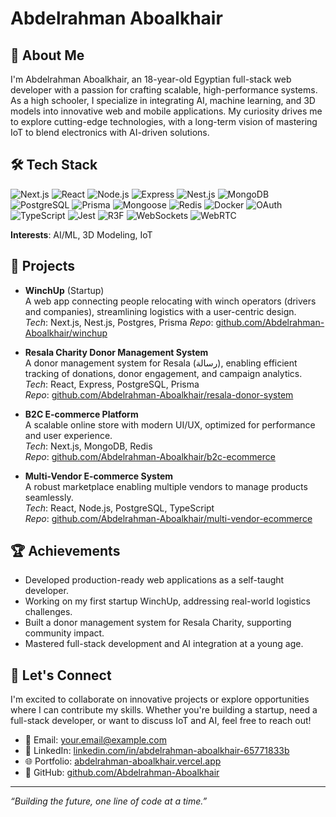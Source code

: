 # Abdelrahman Aboalkhair

## 👋 About Me
I'm Abdelrahman Aboalkhair, an 18-year-old Egyptian full-stack web developer with a passion for crafting scalable, high-performance systems. As a high schooler, I specialize in integrating AI, machine learning, and 3D models into innovative web and mobile applications. My curiosity drives me to explore cutting-edge technologies, with a long-term vision of mastering IoT to blend electronics with AI-driven solutions.

## 🛠️ Tech Stack
![Next.js](https://img.shields.io/badge/Next.js-000000?style=flat&logo=next.js&logoColor=white)
![React](https://img.shields.io/badge/React-61DAFB?style=flat&logo=react&logoColor=black)
![Node.js](https://img.shields.io/badge/Node.js-339933?style=flat&logo=node.js&logoColor=white)
![Express](https://img.shields.io/badge/Express-000000?style=flat&logo=express&logoColor=white)
![Nest.js](https://img.shields.io/badge/Nest.js-E0234E?style=flat&logo=nestjs&logoColor=white)
![MongoDB](https://img.shields.io/badge/MongoDB-47A248?style=flat&logo=mongodb&logoColor=white)
![PostgreSQL](https://img.shields.io/badge/PostgreSQL-4169E1?style=flat&logo=postgresql&logoColor=white)
![Prisma](https://img.shields.io/badge/Prisma-2D3748?style=flat&logo=prisma&logoColor=white)
![Mongoose](https://img.shields.io/badge/Mongoose-880000?style=flat&logo=mongoose&logoColor=white)
![Redis](https://img.shields.io/badge/Redis-DC382D?style=flat&logo=redis&logoColor=white)
![Docker](https://img.shields.io/badge/Docker-2496ED?style=flat&logo=docker&logoColor=white)
![OAuth](https://img.shields.io/badge/OAuth-000000?style=flat&logo=auth0&logoColor=white)
![TypeScript](https://img.shields.io/badge/TypeScript-3178C6?style=flat&logo=typescript&logoColor=white)
![Jest](https://img.shields.io/badge/Jest-C21325?style=flat&logo=jest&logoColor=white)
![R3F](https://img.shields.io/badge/React_Three_Fiber-000000?style=flat&logo=three.js&logoColor=white)
![WebSockets](https://img.shields.io/badge/WebSockets-010101?style=flat&logo=websocket&logoColor=white)
![WebRTC](https://img.shields.io/badge/WebRTC-333333?style=flat&logo=webrtc&logoColor=white)

**Interests**: AI/ML, 3D Modeling, IoT

## 🚀 Projects
- **WinchUp** (Startup)  
  A web app connecting people relocating with winch operators (drivers and companies), streamlining logistics with a user-centric design.  
  *Tech*: Next.js, Nest.js, Postgres, Prisma
  *Repo*: [github.com/Abdelrahman-Aboalkhair/winchup](https://github.com/Abdelrahman-Aboalkhair/winchup)

- **Resala Charity Donor Management System**  
  A donor management system for Resala (رسالة), enabling efficient tracking of donations, donor engagement, and campaign analytics.  
  *Tech*: React, Express, PostgreSQL, Prisma  
  *Repo*: [github.com/Abdelrahman-Aboalkhair/resala-donor-system](https://github.com/Abdelrahman-Aboalkhair/resala-donor-system)

- **B2C E-commerce Platform**  
  A scalable online store with modern UI/UX, optimized for performance and user experience.  
  *Tech*: Next.js, MongoDB, Redis  
  *Repo*: [github.com/Abdelrahman-Aboalkhair/b2c-ecommerce](https://github.com/Abdelrahman-Aboalkhair/b2c-ecommerce)

- **Multi-Vendor E-commerce System**  
  A robust marketplace enabling multiple vendors to manage products seamlessly.  
  *Tech*: React, Node.js, PostgreSQL, TypeScript  
  *Repo*: [github.com/Abdelrahman-Aboalkhair/multi-vendor-ecommerce](https://github.com/Abdelrahman-Aboalkhair/multi-vendor-ecommerce)

## 🏆 Achievements
- Developed production-ready web applications as a self-taught developer.
- Working on my first startup WinchUp, addressing real-world logistics challenges.
- Built a donor management system for Resala Charity, supporting community impact.
- Mastered full-stack development and AI integration at a young age.

## 🤝 Let's Connect
I'm excited to collaborate on innovative projects or explore opportunities where I can contribute my skills. Whether you're building a startup, need a full-stack developer, or want to discuss IoT and AI, feel free to reach out!

- 📧 Email: [your.email@example.com](mailto:abdalrahman.aboalkhair.1@gmail.com)
- 💼 LinkedIn: [linkedin.com/in/abdelrahman-aboalkhair-65771833b](https://www.linkedin.com/in/abdelrahman-aboalkhair-65771833b)
- 🌐 Portfolio: [abdelrahman-aboalkhair.vercel.app](https://abdelrahman-aboalkhair.vercel.app)
- 🐙 GitHub: [github.com/Abdelrahman-Aboalkhair](https://github.com/Abdelrahman-Aboalkhair)

---

*“Building the future, one line of code at a time.”*
